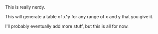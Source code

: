 This is really nerdy.

This will generate a table of x^y for any range of x and y that you give it.

I'll probably eventually add more stuff, but this is all for now.